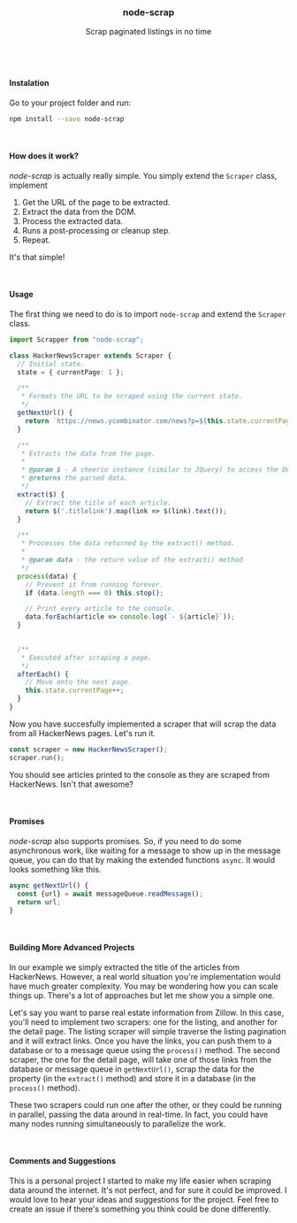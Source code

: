 <h3 align="center">node-scrap</h3>
<p align="center">Scrap paginated listings in no time</p>
<h1></h1>

&nbsp;
#### Instalation

Go to your project folder and run:

```sh
npm install --save node-scrap
```

&nbsp;
#### How does it work?

_node-scrap_ is actually really simple. You simply extend the `Scraper` class, implement 

1. Get the URL of the page to be extracted.
2. Extract the data from the DOM.
3. Process the extracted data.
4. Runs a post-processing or cleanup step.
5. Repeat.

It's that simple!

&nbsp;
#### Usage

The first thing we need to do is to import `node-scrap` and extend the `Scraper` class.

```typescript
import Scrapper from "node-scrap";

class HackerNewsScraper extends Scraper {
  // Initial state.
  state = { currentPage: 1 };

  /**
   * Formats the URL to be scraped using the current state.
   */
  getNextUrl() {
    return `https://news.ycombinator.com/news?p=${this.state.currentPage}`;
  }

  /**
   * Extracts the data from the page.
   *
   * @param $ - A cheerio instance (similar to JQuery) to access the DOM.
   * @returns the parsed data.
   */
  extract($) {
    // Extract the title of each article.
    return $('.titlelink').map(link => $(link).text());
  }

  /**
   * Processes the data returned by the extract() method.
   *  
   * @param data - the return value of the extract() method
   */
  process(data) {
    // Prevent it from running forever.
    if (data.length === 0) this.stop(); 

    // Print every article to the console.
    data.forEach(article => console.log(`- ${article}`));
  }

  
  /**
   * Executed after scraping a page.
   */
  afterEach() {
    // Move onto the next page.
    this.state.currentPage++;
  }
}
```

Now you have succesfully implemented a scraper that will scrap the data from all HackerNews pages. Let's run it.

```typescript
const scraper = new HackerNewsScraper();
scraper.run();
```

You should see articles printed to the console as they are scraped from HackerNews. Isn't that awesome? 

&nbsp;
#### Promises
_node-scrap_ also supports promises. So, if you need to do some asynchronous work, like waiting for a message to show up in the message queue, you can do that by making the extended functions `async`. It would looks something like this.

```typescript
async getNextUrl() {
  const {url} = await messageQueue.readMessage();
  return url;
}
```

&nbsp;
#### Building More Advanced Projects
In our example we simply extracted the title of the articles from HackerNews. However, a real world situation you're implementation would have much greater complexity. You may be wondering how you can scale things up. There's a lot of approaches but let me show you a simple one.

Let's say you want to parse real estate information from Zillow. In this case, you'll need to implement two scrapers: one for the listing, and another for the detail page. The listing scraper will simple traverse the listing pagination and it will extract links. Once you have the links, you can push them to a database or to a message queue using the `process()` method. The second scraper, the one for the detail page, will take one of those links from the database or message queue in `getNextUrl()`, scrap the data for the property (in the `extract()` method) and store it in a database (in the `process()` method).

These two scrapers could run one after the other, or they could be running in parallel, passing the data around in real-time. In fact, you could have many nodes running simultaneously to parallelize the work.



&nbsp;
#### Comments and Suggestions
This is a personal project I started to make my life easier when scraping data around the internet. It's not perfect, and for sure it could be improved. I would love to hear your ideas and suggestions for the project. Feel free to create an issue if there's something you think could be done differently.
